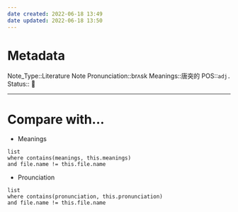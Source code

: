 ```yaml
---
date created: 2022-06-18 13:49
date updated: 2022-06-18 13:50
---
```


# Metadata

Note_Type::Literature Note
Pronunciation::brʌsk
Meanings::唐突的
POS::`adj.`
Status:: 👶

---

# Compare with...

- Meanings

```dataview
list
where contains(meanings, this.meanings)
and file.name != this.file.name
```

- Prounciation

```dataview
list
where contains(pronunciation, this.pronunciation)
and file.name != this.file.name
```

